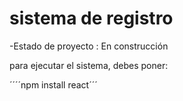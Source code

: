 <h1> sistema de registro</h1>

-Estado de proyecto : En construcción

para ejecutar el sistema, debes poner:

´´´´npm install react´´´
